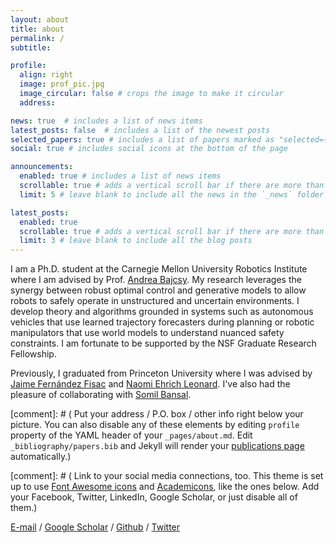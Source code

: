```yaml
---
layout: about
title: about
permalink: /
subtitle:  

profile:
  align: right
  image: prof_pic.jpg
  image_circular: false # crops the image to make it circular
  address:  

news: true  # includes a list of news items
latest_posts: false  # includes a list of the newest posts
selected_papers: true # includes a list of papers marked as "selected={true}"
social: true # includes social icons at the bottom of the page

announcements:
  enabled: true # includes a list of news items
  scrollable: true # adds a vertical scroll bar if there are more than 3 news items
  limit: 5 # leave blank to include all the news in the `_news` folder

latest_posts:
  enabled: true
  scrollable: true # adds a vertical scroll bar if there are more than 3 new posts items
  limit: 3 # leave blank to include all the blog posts
---
```


I am a Ph.D. student at the Carnegie Mellon University Robotics Institute where I am advised by Prof. [Andrea Bajcsy](https://www.cs.cmu.edu/~abajcsy/). My research leverages the synergy between robust optimal control and generative models
to allow robots to safely operate in unstructured and
uncertain environments. I develop theory and algorithms grounded in systems such as
autonomous vehicles that use learned trajectory forecasters during planning or robotic manipulators that use world models to understand nuanced safety constraints. I am fortunate to be supported by the NSF Graduate Research Fellowship.

Previously, I graduated from Princeton University where I was advised by [Jaime Fernández Fisac](https://ece.princeton.edu/people/jaime-fernandez-fisac) and [Naomi Ehrich Leonard](https://mae.princeton.edu/people/faculty/leonard). I've also had the pleasure of collaborating with [Somil Bansal](https://smlbansal.github.io/). 





[comment]: # ( Put your address / P.O. box / other info right below your picture. You can also disable any of these elements by editing `profile` property of the YAML header of your `_pages/about.md`. Edit `_bibliography/papers.bib` and Jekyll will render your [publications page](/al-folio/publications/) automatically.)

[comment]: # ( Link to your social media connections, too. This theme is set up to use [Font Awesome icons](http://fortawesome.github.io/Font-Awesome/) and [Academicons](https://jpswalsh.github.io/academicons/), like the ones below. Add your Facebook, Twitter, LinkedIn, Google Scholar, or just disable all of them.)

[E-mail](mailto:kensuken@andrew.cmu.edu) / [Google Scholar](https://scholar.google.com/citations?hl=en&view_op=list_works&gmla=AOV7GLOwIFeg26hGDUVT2YPyhkNQj58R-4EJXPq0m8p4u9eeApOzLAYhMxKt24sldXtZl55MGiowxbOfD5nIpGhy-6LH&user=KFDaLPgAAAAJ) / [Github](https://github.com/kensukenk) / [Twitter](https://twitter.com/kensukenk) 